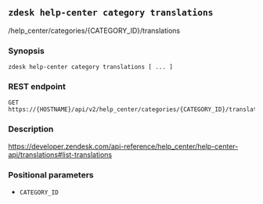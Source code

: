 ## `zdesk help-center category translations`

/help_center/categories/{CATEGORY_ID}/translations

### Synopsis

    zdesk help-center category translations [ ... ]

### REST endpoint

    GET https://{HOSTNAME}/api/v2/help_center/categories/{CATEGORY_ID}/translations

### Description

https://developer.zendesk.com/api-reference/help_center/help-center-api/translations#list-translations

### Positional parameters

* `CATEGORY_ID`

